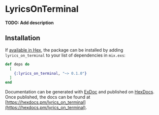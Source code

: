 # LyricsOnTerminal

**TODO: Add description**

## Installation

If [available in Hex](https://hex.pm/docs/publish), the package can be installed
by adding `lyrics_on_terminal` to your list of dependencies in `mix.exs`:

```elixir
def deps do
  [
    {:lyrics_on_terminal, "~> 0.1.0"}
  ]
end
```

Documentation can be generated with [ExDoc](https://github.com/elixir-lang/ex_doc)
and published on [HexDocs](https://hexdocs.pm). Once published, the docs can
be found at [https://hexdocs.pm/lyrics_on_terminal](https://hexdocs.pm/lyrics_on_terminal).


